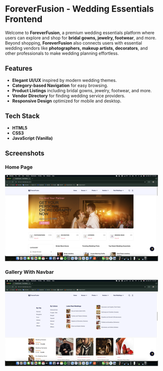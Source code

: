 # ForeverFusion - Wedding Essentials Frontend  

Welcome to **ForeverFusion**, a premium wedding essentials platform where users can explore and shop for **bridal gowns, jewelry, footwear**, and more. Beyond shopping, **ForeverFusion** also connects users with essential wedding vendors like **photographers, makeup artists, decorators**, and other professionals to make wedding planning effortless.  

## Features  

- **Elegant UI/UX** inspired by modern wedding themes.  
- **Category-based Navigation** for easy browsing.  
- **Product Listings** including bridal gowns, jewelry, footwear, and more.  
- **Vendor Directory** for finding wedding service providers.  
- **Responsive Design** optimized for mobile and desktop.  

## Tech Stack  

- **HTML5**  
- **CSS3**  
- **JavaScript (Vanilla)**  

## Screenshots  

### Home Page  
![Home Page](sample_screenshots/homepage.png)

### Gallery With Navbar
![Gallery With Navbar](sample_screenshots/gallery_with_navbar.png)
